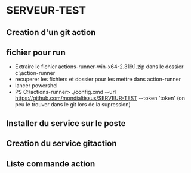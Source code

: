 # SERVEUR-TEST
## Creation d'un git action
## fichier pour run
- Extraire le fichier actions-runner-win-x64-2.319.1.zip dans le dossier c:\action-runner
- recuperer les fichiers et dossier pour les mettre dans action-runner
- lancer powershel
- PS C:\actions-runner> ./config.cmd --url https://github.com/mondialtissus/SERVEUR-TEST --token 'token' (on peu le trouver dans le git lors de la supression)
## Installer du service sur le poste
## Creation du service gitaction
## Liste commande action

